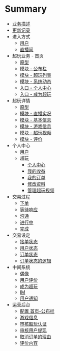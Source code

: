 # Summary

* [业务描述](readme.md)
* [更新记录](log.md)
* 进入方式
    * [用户](app/entrance-user.md)
    * [直播间](app/entrance-live.md)
* 超玩业务 - 首页
    * [原型](app/index-xplay.md)
    * [模块 - 公布栏](app/index-banner.md)
    * [模块 - 超玩列表](app/index-xplayer-list.md)
    * [模块 - 系统动态](app/index-speaker.md)
    * [入口 - 个人中心](app/entrance-my.md)
    * [入口 - 成为超玩](app/entrance-beidol.md)
* 超玩详情
    * [原型](app/xplayer-info.md)
    * [模块 - 直播实况](app/xplayer-info-live.md)
    * [模块 - 基本信息](app/xplayer-info-base.md)
    * [模块 - 游戏信息](app/xplayer-info-game.md)
    * [模块 - 超玩视频](app/xplayer-info-video.md)
    * [模块 - 评价](app/xplayer-info-evaluate.md)
* 个人中心
    * [用户](app/index-my-user.md)
    * 超玩
        * [个人中心](app/index-my-xplayer.md)
        * [我的收益](app/index-my-xplayer-wallet.md)
        * [我的订单](app/order-list.md)
        * [修改资料](app/xplayer-info-edit.md)
        * [管理超玩视频](app/idol-video-manage.md)
* 交易过程
    * [下单](app/order-create.md)
    * [等待响应](app/order-new.md)
    * [沟通](app/order-communicate.md)
    * [进行中](app/im.md)
    * [完成](app/order-finished.md)
* 交易设定
    * [接单状态](app/order-xplayer-state.md)
    * [用户状态](app/order-user-state.md)
    * [订单状态](app/order-state.md)
    * [订单状态的逻辑](app/order-logic.md)
* 中间系统
    * [偶像](app/idol-list.md)
    * [用户评价](app/evaluate.md)
    * [成为超玩](app/verify.md)
    * [IM](app/im-extra.md)
    * [用户通知](app/notice.md)
* 运营后台
    * [配置 首页-公布栏](app/console-index-ad.md)
    * [游戏信息](app/console-gameinfo.md)
    * [审核超玩认证](app/console-verify.md)
    * [审核用户提现](app/console-takeout-verify.md)
    * [取消订单的理由](app/order-cancelreason.md)
    * [评价内容](app/evaluate-quickreplylist.md)

